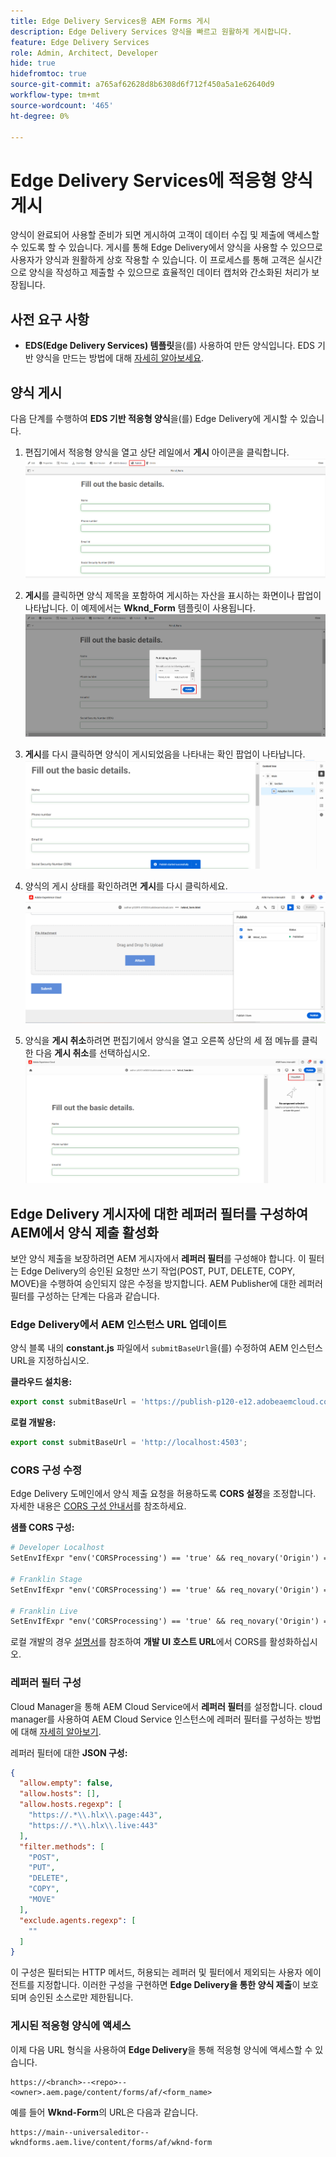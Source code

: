 ```yaml
---
title: Edge Delivery Services용 AEM Forms 게시
description: Edge Delivery Services 양식을 빠르고 원활하게 게시합니다.
feature: Edge Delivery Services
role: Admin, Architect, Developer
hide: true
hidefromtoc: true
source-git-commit: a765af62628d8b6308d6f712f450a5a1e62640d9
workflow-type: tm+mt
source-wordcount: '465'
ht-degree: 0%

---
```


# Edge Delivery Services에 적응형 양식 게시

양식이 완료되어 사용할 준비가 되면 게시하여 고객이 데이터 수집 및 제출에 액세스할 수 있도록 할 수 있습니다. 게시를 통해 Edge Delivery에서 양식을 사용할 수 있으므로 사용자가 양식과 원활하게 상호 작용할 수 있습니다. 이 프로세스를 통해 고객은 실시간으로 양식을 작성하고 제출할 수 있으므로 효율적인 데이터 캡처와 간소화된 처리가 보장됩니다.

## 사전 요구 사항

* **EDS(Edge Delivery Services) 템플릿**&#x200B;을(를) 사용하여 만든 양식입니다. EDS 기반 양식을 만드는 방법에 대해 [자세히 알아보세요](/help/edge/docs/forms/universal-editor/getting-started-universal-editor.md).

## 양식 게시

다음 단계를 수행하여 **EDS 기반 적응형 양식**&#x200B;을(를) Edge Delivery에 게시할 수 있습니다.

<!--1. Select the **Adaptive Form** that you want to publish and click the **Edit** ![edit icon](/help/forms/assets/edit.svg) icon.
   ![Select EDS-Based Form](/help/forms/assets/select-eds-based-form.png)-->

1. 편집기에서 적응형 양식을 열고 상단 레일에서 **게시** 아이콘을 클릭합니다.
   ![게시 클릭](/help/forms/assets/publish-icon-eds-form.png)

1. **게시**&#x200B;를 클릭하면 양식 제목을 포함하여 게시하는 자산을 표시하는 화면이나 팝업이 나타납니다. 이 예제에서는 **Wknd_Form** 템플릿이 사용됩니다.
   ![게시 클릭](/help/forms/assets/on-click-publish.png)

1. **게시**를 다시 클릭하면 양식이 게시되었음을 나타내는 확인 팝업이 나타납니다.
   ![게시 성공](/help/forms/assets/publish-success.png)

1. 양식의 게시 상태를 확인하려면 **게시**를 다시 클릭하세요.
   ![게시 상태](/help/forms/assets/publish-status.png)

1. 양식을 **게시 취소**&#x200B;하려면 편집기에서 양식을 열고 오른쪽 상단의 세 점 메뉴를 클릭한 다음 **게시 취소**를 선택하십시오.
   ![게시 취소](/help/forms/assets/unpublish--form.png)

## Edge Delivery 게시자에 대한 레퍼러 필터를 구성하여 AEM에서 양식 제출 활성화

보안 양식 제출을 보장하려면 AEM 게시자에서 **레퍼러 필터**&#x200B;를 구성해야 합니다. 이 필터는 Edge Delivery의 승인된 요청만 쓰기 작업(POST, PUT, DELETE, COPY, MOVE)을 수행하여 승인되지 않은 수정을 방지합니다. AEM Publisher에 대한 레퍼러 필터를 구성하는 단계는 다음과 같습니다.

### Edge Delivery에서 AEM 인스턴스 URL 업데이트

양식 블록 내의 **constant.js** 파일에서 `submitBaseUrl`을(를) 수정하여 AEM 인스턴스 URL을 지정하십시오.

**클라우드 설치용:**

```js
export const submitBaseUrl = 'https://publish-p120-e12.adobeaemcloud.com';
```
**로컬 개발용:**

```js
export const submitBaseUrl = 'http://localhost:4503';
```

### CORS 구성 수정

Edge Delivery 도메인에서 양식 제출 요청을 허용하도록 **CORS 설정**&#x200B;을 조정합니다. 자세한 내용은 [CORS 구성 안내서](https://experienceleague.adobe.com/en/docs/experience-manager-learn/getting-started-with-aem-headless/deployments/configurations/cors)를 참조하세요.

**샘플 CORS 구성:**

```apache
# Developer Localhost
SetEnvIfExpr "env('CORSProcessing') == 'true' && req_novary('Origin') =~ m#(http://localhost(:\d+)?$)#" CORSTrusted=true

# Franklin Stage
SetEnvIfExpr "env('CORSProcessing') == 'true' && req_novary('Origin') =~ m#(https://.*\.hlx\.page$)#" CORSTrusted=true  

# Franklin Live
SetEnvIfExpr "env('CORSProcessing') == 'true' && req_novary('Origin') =~ m#(https://.*\.hlx\.live$)#" CORSTrusted=true
```
로컬 개발의 경우 [설명서](https://experienceleague.adobe.com/en/docs/experience-manager-cloud-service/content/headless/deployment/referrer-filter)를 참조하여 **개발 UI 호스트 URL**&#x200B;에서 CORS를 활성화하십시오.

### 레퍼러 필터 구성

Cloud Manager을 통해 AEM Cloud Service에서 **레퍼러 필터**&#x200B;를 설정합니다. cloud manager를 사용하여 AEM Cloud Service 인스턴스에 레퍼러 필터를 구성하는 방법에 대해 [자세히 알아보기](https://experienceleague.adobe.com/en/docs/experience-manager-learn/foundation/security/understand-cross-origin-resource-sharing).

레퍼러 필터에 대한 **JSON 구성:**

```json
{
  "allow.empty": false,
  "allow.hosts": [],
  "allow.hosts.regexp": [
    "https://.*\\.hlx\\.page:443",
    "https://.*\\.hlx\\.live:443"
  ],
  "filter.methods": [
    "POST",
    "PUT",
    "DELETE",
    "COPY",
    "MOVE"
  ],
  "exclude.agents.regexp": [
    ""
  ]
}
```

이 구성은 필터되는 HTTP 메서드, 허용되는 레퍼러 및 필터에서 제외되는 사용자 에이전트를 지정합니다. 이러한 구성을 구현하면 **Edge Delivery을 통한 양식 제출**&#x200B;이 보호되며 승인된 소스로만 제한됩니다.

### 게시된 적응형 양식에 액세스

이제 다음 URL 형식을 사용하여 **Edge Delivery**&#x200B;을 통해 적응형 양식에 액세스할 수 있습니다.

```
https://<branch>--<repo>--<owner>.aem.page/content/forms/af/<form_name>
```

예를 들어 **Wknd-Form**&#x200B;의 URL은 다음과 같습니다.

```
https://main--universaleditor--wkndforms.aem.live/content/forms/af/wknd-form
```



















